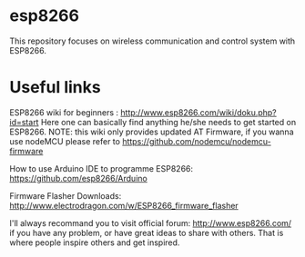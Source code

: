 # esp8266
This repository focuses on wireless communication and control system with ESP8266.

# Useful links
ESP8266 wiki for beginners : http://www.esp8266.com/wiki/doku.php?id=start
Here one can basically find anything he/she needs to get started on ESP8266.
NOTE: this wiki only provides updated AT Firmware, if you wanna use nodeMCU please refer to https://github.com/nodemcu/nodemcu-firmware

How to use Arduino IDE to programme ESP8266: https://github.com/esp8266/Arduino

Firmware Flasher Downloads: http://www.electrodragon.com/w/ESP8266_firmware_flasher

I'll always recommand you to visit official forum: http://www.esp8266.com/ if you have any problem, or have great ideas to share with others. That is where people inspire others and get inspired.
